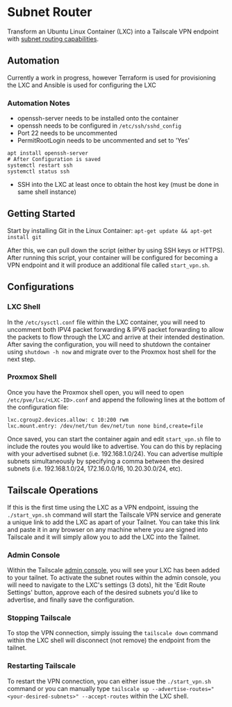 # Subnet Router

Transform an Ubuntu Linux Container (LXC) into a Tailscale VPN endpoint with [subnet routing capabilities](https://tailscale.com/kb/1019/subnets).

## Automation
Currently a work in progress, however Terraform is used for provisioning the LXC and Ansible is used for configuring the LXC

### Automation Notes
- openssh-server needs to be installed onto the container
- openssh needs to be configured in `/etc/ssh/sshd_config`
- Port 22 needs to be uncommented
- PermitRootLogin needs to be uncommented and set to 'Yes'
```
apt install openssh-server
# After Configuration is saved
systemctl restart ssh
systemctl status ssh
```
- SSH into the LXC at least once to obtain the host key (must be done in same shell instance)

## Getting Started

Start by installing Git in the Linux Container:
`apt-get update && apt-get install git`

After this, we can pull down the script (either by using SSH keys or HTTPS). After running this script, your container will be configured for becoming a VPN endpoint and it will produce an additional file called `start_vpn.sh`.

## Configurations

### LXC Shell

In the `/etc/sysctl.conf` file within the LXC container, you will need to uncomment both IPV4 packet forwarding & IPV6 packet forwarding to allow the packets to flow through the LXC and arrive at their intended destination. After saving the configuration, you will need to shutdown the container using `shutdown -h now` and migrate over to the Proxmox host shell for the next step.

### Proxmox Shell

Once you have the Proxmox shell open, you will need to open `/etc/pve/lxc/<LXC-ID>.conf` and append the following lines at the bottom of the configuration file:  

```
lxc.cgroup2.devices.allow: c 10:200 rwm
lxc.mount.entry: /dev/net/tun dev/net/tun none bind,create=file
```

Once saved, you can start the container again and edit `start_vpn.sh` file to include the routes you would like to advertise. You can do this by replacing <routes> with your advertised subnet (i.e. 192.168.1.0/24). You can advertise multiple subnets simultaneously by specifying a comma between the desired subnets (i.e. 192.168.1.0/24, 172.16.0.0/16, 10.20.30.0/24, etc).

## Tailscale Operations

If this is the first time using the LXC as a VPN endpoint, issuing the `./start_vpn.sh` command will start the Tailscale VPN service and generate a unique link to add the LXC as apart of your Tailnet. You can take this link and paste it in any browser on any machine where you are signed into Tailscale and it will simply allow you to add the LXC into the Tailnet. 

### Admin Console

Within the Tailscale [admin console](https://login.tailscale.com/admin/machines), you will see your LXC has been added to your tailnet. To activate the subnet routes within the admin console, you will need to navigate to the LXC's settings (3 dots), hit the 'Edit Route Settings' button, approve each of the desired subnets you'd like to advertise, and finally save the configuration.

### Stopping Tailscale

To stop the VPN connection, simply issuing the `tailscale down` command within the LXC shell will disconnect (not remove) the endpoint from the tailnet.

### Restarting Tailscale

To restart the VPN connection, you can either issue the `./start_vpn.sh` command or you can manually type `tailscale up --advertise-routes="<your-desired-subnets>" --accept-routes` within the LXC shell.